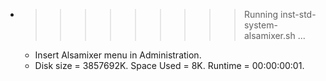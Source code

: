* >>>>>>>>> Running inst-std-system-alsamixer.sh ...
  * Insert Alsamixer menu in Administration.
  * Disk size = 3857692K. Space Used = 8K. Runtime = 00:00:00:01.
